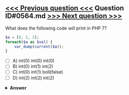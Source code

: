 [<<< Previous question <<<](0563.md)   Question ID#0564.md   [>>> Next question >>>](0565.md)
---

What does the following code will print in PHP 7?

```php
$a = [0, 1, 2];
foreach($a as $val) {
    var_dump(current($a));
}
```

- [ ] A) int(0) int(0) int(0)
- [ ] B) int(0) int(1) int(2)
- [ ] C) int(0) int(1) boll(false)
- [ ] D) int(2) int(2) int(2)

<details><summary><b>Answer</b></summary>
<p>
  Answer: <strong>A</strong>
</p>
</details>
